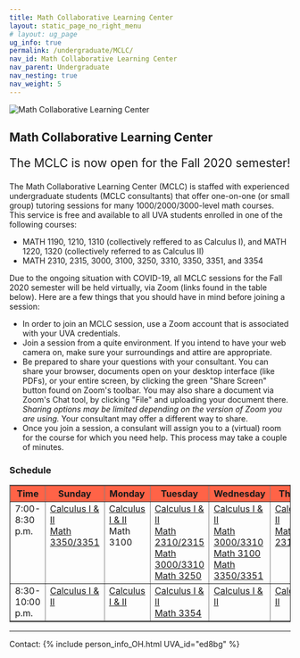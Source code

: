 ```yaml
---
title: Math Collaborative Learning Center
layout: static_page_no_right_menu
# layout: ug_page
ug_info: true
permalink: /undergraduate/MCLC/
nav_id: Math Collaborative Learning Center
nav_parent: Undergraduate
nav_nesting: true
nav_weight: 5
---
```


<img src="{{site.url}}/undergraduate/MCLC/MCLC_logo.png" style="max-width:70%;max-height:350px;height:auto;width:auto;" alt="Math Collaborative Learning Center">

<h2 class="mb-4">Math Collaborative Learning Center</h2>

<p style="font-size:150%;"> The MCLC is now open for the Fall 2020 semester! </p>


The Math Collaborative Learning Center (MCLC) is staffed with experienced undergraduate students (MCLC consultants) that offer one-on-one (or small group) tutoring sessions for many 1000/2000/3000-level math courses. This service is free and available to all UVA students enrolled in one of the following courses: <br>
<ul>
 <li> MATH 1190, 1210, 1310 (collectively reffered to as Calculus I), and MATH 1220, 1320 (collectively referred to as Calculus II) </li>
 <li>MATH 2310, 2315, 3000, 3100, 3250, 3310, 3350, 3351, and 3354 </li>
</ul>

Due to the ongoing situation with COVID-19, all MCLC sessions for the Fall 2020 semester will be held virtually, via Zoom (links found in the table below). Here are a few things that you should have in mind before joining a session:
<ul>
 <li> In order to join an MCLC session, use a Zoom account that is associated with your UVA credentials.</li>
 <li> Join a session from a quite environment. If you intend to have your web camera on, make sure your surroundings and attire are appropriate.</li>
 <li> Be prepared to share your questions with your consultant. You can share your browser, documents open on your desktop interface (like PDFs), or your entire screen, by clicking the green "Share Screen" button found on Zoom's toolbar. You may also share a document via Zoom's Chat tool, by clicking "File" and uploading your document there. <em> Sharing options may be limited depending on the version of Zoom you are using.</em> Your consultant may offer a different way to share.</li>
 <li> Once you join a session, a consulant will assign you to a (virtual) room for the course for which you need help. This process may take a couple of minutes.</li>
</ul>

<h3 class="mb-4 mt-4">Schedule</h3>

<table width="100%" border="1" cellspacing="2" cellpadding="2">
 <thead style="background-color:tomato;">
    <tr>
    <th><b>Time</b></th>
    <th><b>Sunday</b><br></th>
    <th><b>Monday</b><br></th>
    <th><b>Tuesday</b><br>
    </th>
    <th><b>Wednesday</b><br>
    </th>
    <th><b>Thursday</b><br>
    </th>
    </tr>
  </thead> 
  <tbody>    
    <tr>
    <td valign="top">7:00-8:30 p.m.<br>
    </td>
    <td valign="top"><a
        href="https://virginia.zoom.us/j/2369587">Calculus I &amp; II </a><br>
        <a href="https://virginia.zoom.us/j/5795546">Math 3350/3351</a> 
    </td>
    <td valign="top"><a
        href="https://virginia.zoom.us/j/4600303">Calculus I &amp; II</a><br> <!--M-->
        Math 3100
    </td>
   <td valign="top"><a 
           href="https://virginia.zoom.us/j/99672208913?pwd=Z1FCM0czRTJMTnZGZzIwNGlFQWRWUT09">Calculus I &amp; II</a><br> <!--T-->
        <a href="https://virginia.zoom.us/j/99672208913?pwd=Z1FCM0czRTJMTnZGZzIwNGlFQWRWUT09">Math 2310/2315</a><br> 
        <a href="https://virginia.zoom.us/j/99672208913?pwd=Z1FCM0czRTJMTnZGZzIwNGlFQWRWUT09">Math 3000/3310</a><br> 
        <a href="https://virginia.zoom.us/j/99672208913?pwd=Z1FCM0czRTJMTnZGZzIwNGlFQWRWUT09">Math 3250</a><br> 
    </td>
   <td valign="top"><a
           href="https://virginia.zoom.us/j/93277627377?pwd=UDdndlorQ1dMTnlZTjVCUWM0L0psUT09">Calculus I &amp; II </a><br> <!--W-->
        <a href="https://virginia.zoom.us/j/93277627377?pwd=UDdndlorQ1dMTnlZTjVCUWM0L0psUT09">Math 3000/3310</a><br> 
        <a href="https://virginia.zoom.us/j/93277627377?pwd=UDdndlorQ1dMTnlZTjVCUWM0L0psUT09">Math 3100</a><br> 
        <a href="https://virginia.zoom.us/j/93277627377?pwd=UDdndlorQ1dMTnlZTjVCUWM0L0psUT09">Math 3350/3351</a><br> 
    </td>
    <td valign="top"><a
        href="https://virginia.zoom.us/j/7088066">Calculus I &amp; II </a><br> <!--Th-->
       <a href="https://virginia.zoom.us/j/5795546">Math 2310/2315</a><br> 
    </td>
   </tr> 
   <tr>
    <td valign="top">8:30-10:00 p.m.<br>
    </td>
    <td valign="top"><a
         href="https://virginia.zoom.us/j/2369587">Calculus I &amp; II</a><br> <!--S-->
    </td>
    <td valign="top"><a
        href="https://virginia.zoom.us/j/4600303">Calculus I &amp; II</a> <!--M-->
    </td>
    <td valign="top"><a
           href="https://virginia.zoom.us/j/99672208913?pwd=Z1FCM0czRTJMTnZGZzIwNGlFQWRWUT09">Calculus I &amp; II</a><br> <!--T-->
        <a href="https://virginia.zoom.us/j/99672208913?pwd=Z1FCM0czRTJMTnZGZzIwNGlFQWRWUT09">Math 3354</a>
    </td>
    <td valign="top"><a
        href="https://virginia.zoom.us/j/93277627377?pwd=UDdndlorQ1dMTnlZTjVCUWM0L0psUT09">Calculus I &amp; II</a> <!--W-->
    </td>
    <td valign="top"><a
        href="https://virginia.zoom.us/j/98925248186?pwd=NmMydUVSaG9kTzdmcUE4VmFFTHdrQT09">Calculus I &amp; II </a> <!--Th-->
    </td>
    </tr>
 </tbody>
</table>



---

Contact: {% include person_info_OH.html UVA_id="ed8bg" %}
